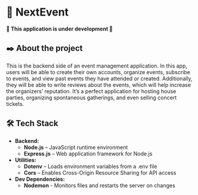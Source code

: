 # 📌 NextEvent

**🚧 This application is under development 🚧**

## ✒️ About the project

This is the backend side of an event management application. In this app, users will be able to create their own accounts, organize events, subscribe to events, and view past events they have attended or created. Additionally, they will be able to write reviews about the events, which will help increase the organizers’ reputation. It’s a perfect application for hosting house parties, organizing spontaneous gatherings, and even selling concert tickets.

## 🛠️ Tech Stack

- **Backend:**
  - **Node.js** – JavaScript runtime environment
  - **Express.js** – Web application framework for Node.js
- **Utilities:**
  - **Dotenv** – Loads environment variables from a .env file
  - **Cors** – Enables Cross-Origin Resource Sharing for API access
- **Dev Dependencies:**
  - **Nodemon** - Monitors files and restarts the server on changes
